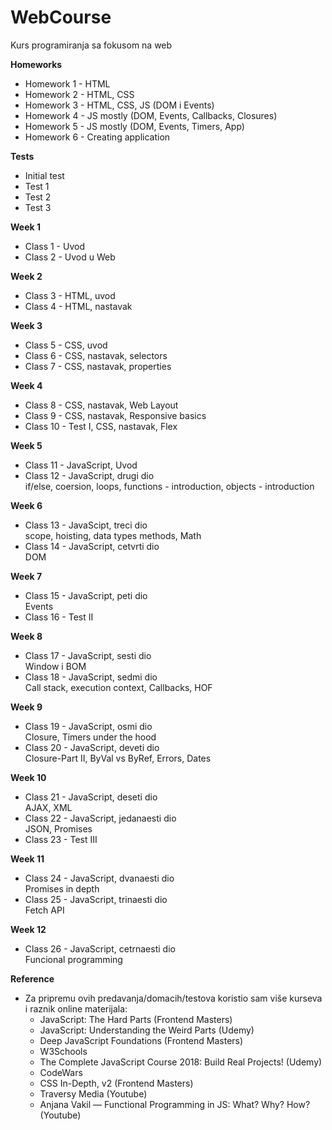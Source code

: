 # WebCourse
Kurs programiranja sa fokusom na web

**Homeworks** <br/>
- Homework 1 - HTML
- Homework 2 - HTML, CSS
- Homework 3 - HTML, CSS, JS (DOM i Events)
- Homework 4 - JS mostly (DOM, Events, Callbacks, Closures)
- Homework 5 - JS mostly (DOM, Events, Timers, App)
- Homework 6 - Creating application

**Tests** <br/>
- Initial test
- Test 1
- Test 2
- Test 3

**Week 1** <br/>
- Class 1 - Uvod <br/>
- Class 2 - Uvod u Web <br/>

**Week 2** <br/>
- Class 3 - HTML, uvod <br/>
- Class 4 - HTML, nastavak <br/>

**Week 3** <br/>
- Class 5 - CSS, uvod <br/>
- Class 6 - CSS, nastavak, selectors <br/>
- Class 7 - CSS, nastavak, properties <br/>

**Week 4** <br/>
- Class 8 - CSS, nastavak, Web Layout <br/>
- Class 9 - CSS, nastavak, Responsive basics <br/>
- Class 10 - Test I, CSS, nastavak, Flex

**Week 5** <br/>
- Class 11 - JavaScript, Uvod <br/>
- Class 12 - JavaScript, drugi dio <br /> 
    if/else, coersion, loops, functions - introduction, objects - introduction <br/>

**Week 6** <br/>
- Class 13 - JavaScipt, treci dio <br/>
    scope, hoisting, data types methods, Math <br/>
- Class 14 - JavaScript, cetvrti dio <br/>
    DOM <br/>
    
**Week 7** <br/>
- Class 15 - JavaScript, peti dio <br/>
    Events <br/>
- Class 16 - Test II <br/>

**Week 8** <br/>
- Class 17 - JavaScript, sesti dio <br/>
    Window i BOM <br/>
- Class 18 - JavaScript, sedmi dio <br/>
    Call stack, execution context, Callbacks, HOF <br/>

**Week 9** <br/>
- Class 19 - JavaScript, osmi dio <br/>
    Closure, Timers under the hood <br/>
- Class 20 - JavaScript, deveti dio <br/>
    Closure-Part II, ByVal vs ByRef, Errors, Dates </br>
    
**Week 10** <br/>
- Class 21 - JavaScript, deseti dio <br/>
    AJAX, XML <br/>
- Class 22 - JavaScript, jedanaesti dio <br/>
    JSON, Promises
- Class 23 - Test III <br/>

**Week 11** <br/>
- Class 24 - JavaScript, dvanaesti dio <br/>
    Promises in depth <br/>
- Class 25 - JavaScript, trinaesti dio <br/>
    Fetch API <br/>    
    
**Week 12** <br/>
- Class 26 - JavaScript, cetrnaesti dio <br/>
    Funcional programming

**Reference** <br/>
- Za pripremu ovih predavanja/domacih/testova koristio sam više kurseva i raznik online materijala: <br/>
    * JavaScript: The Hard Parts (Frontend Masters) <br/>
    * JavaScript: Understanding the Weird Parts (Udemy) <br/>
    * Deep JavaScript Foundations (Frontend Masters) <br/>
    * W3Schools <br/>
    * The Complete JavaScript Course 2018: Build Real Projects! (Udemy) <br/>
    * CodeWars <br/>
    * CSS In-Depth, v2 (Frontend Masters) <br/>
    * Traversy Media (Youtube) <br/>
    * Anjana Vakil — Functional Programming in JS: What? Why? How? (Youtube) <br/>
